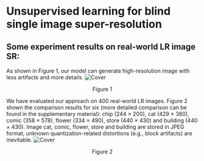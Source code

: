 # Unsupervised learning for blind single image super-resolution
## Some experiment results on real-world LR image SR:

As shown in Figure 1, our model can generate high-resolution image with less artifacts and more details.
![Cover](https://github.com/jotoy/SISR/blob/master/Results/cover.png)
<p align="center">Figure 1</p>

We have evaluated our approach on 400 real-world LR images. 
Figure 2 shown the comparison results for six (more detailed comparison can be found in the supplementary material): chip (244 × 200), cat (429 × 380), comic (358 × 578), flower (334 × 490), store (440 × 430) and building (440 × 430). Image cat, comic, flower, store and building are stored in JPEG format, unknown quantization-related distortions (e.g., block artifacts) are inevitable. 
![Cover](https://github.com/jotoy/SISR/blob/master/Results/eval_on_real_LR_1.png)
<p align="center">Figure 2</p>
